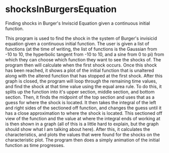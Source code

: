 shocksInBurgersEquation
=======================

Finding shocks in Burger's Inviscid Equation given a continuous initial function.

This program is used to find the shock in the system of Burger's invisicid equation given a continuous initial function. The user is given a list of functions (at the time of writing, the list of functions is the Gaussian from -10 to 10, the hyperbolic tangent from -10 to 10, and a sine from 0 to pi) from which they can choose which function they want to see the shocks of. The program then will calculate when the first shock occurs. Once this shock has been reached, it shows a plot of the initial function that is unaltered along with the altered function that has stopped at the first shock. After this graph is closed, the program will loop through the remaining time values, and find the shock at that time value using the equal area rule. To do this, it splits up the function into it's upper section, middle section, and bottom section. Then, it finds the midpoint of the top section and uses that as a guess for where the shock is located. It then takes the integral of the left and right sides of the sectioned off function, and changes the guess until it has a close approximation to where the shock is located. This sectioned off view of the function and the value at where the integral ends of working at is then shown in a graph (all of this is a little hard to explain, but the graph should show what I am talking about here). After this, it calculates the characteristics, and plots the values that were found for the shocks on the characteristic plot. The program then does a simply animation of the initial function as time progresses. 

